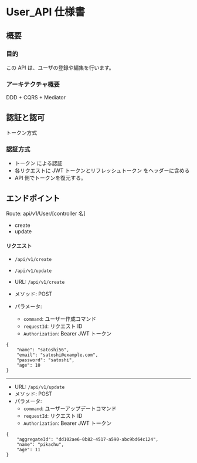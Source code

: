 # User_API 仕様書

## 概要

### 目的

この API は、ユーザの登録や編集を行います。

### アーキテクチャ概要

DDD + CQRS + Mediator

## 認証と認可

トークン方式

### 認証方式

- トークン による認証
- 各リクエストに JWT トークンとリフレッシュトークン をヘッダーに含める
- API 側でトークンを復元する。

## エンドポイント

Route: api/v1/User/[controller 名]

- create
- update

#### リクエスト

- `/api/v1/create`
- `/api/v1/update`

- URL: `/api/v1/create`
- メソッド: POST
- パラメータ:
  - `command`: ユーザー作成コマンド
  - `requestId`: リクエスト ID
  - `Authorization`: Bearer JWT トークン

```
{
    "name": "satoshi56",
    "email": "satoshi@example.com",
    "password": "satoshi",
    "age": 10
}
```

---

- URL: `/api/v1/update`
- メソッド: POST
- パラメータ:
  - `command`: ユーザーアップデートコマンド
  - `requestId`: リクエスト ID
  - `Authorization`: Bearer JWT トークン

```
{
    "aggregateId": "dd102ae6-0b82-4517-a590-abc9bd64c124",
    "name": "pikachu",
    "age": 11
}
```
